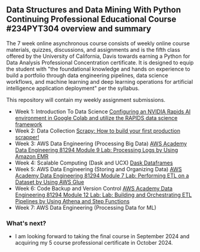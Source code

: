 

## Data Structures and Data Mining With Python Continuing Professional Educational Course #234PYT304 overview and summary
The 7 week online asynchronous course consists of weekly online course materials, quizzes, discussions, and assignments and is the fifth class offered by the University of California, Davis towards earning a Python for Data Analysis Professional Concentration certificate. It is designed to equip the student with "the foundational knowledge and hands
on experience to build a portfolio through data engineering pipelines, data science workflows, and
machine learning and deep learning operations for artificial intelligence application deployment" per the syllabus. 

This repository will contain my weekly assignment submissions.
- Week 1: Introduction To Data Science [Configuring an NVIDIA Rapids AI environment in Google Colab and utilize the RAPIDS data science framework](Assignments/Module_1_Assignment.ipynb "Week 1 Notebook file")
- Week 2: Data Collection [Scrapy: How to build your first production scrapper!](Assignments/chocolatespider.py "Week 2 spider.py file")
- Week 3: AWS Data Engineering (Processing Big Data) [AWS Academy Data Engineering 81294 Module 9 Lab: Processing Logs by Using Amazon EMR](Assignments/Module_3_Assignment.jpg "Week 3 Lab Grade screenshot")
- Week 4: Scalable Computing (Dask and UCX) [Dask Dataframes](Assignments/Module_4_Assignment.ipynb "Week 4 Notebook file")
- Week 5: AWS Data Engineering (Storing and Organizing Data) [AWS Academy Data Engineering 81294 Module 7 Lab: Performing ETL on a Dataset by Using AWS Glue](Assignments/Module_5_Assignment.jpg "Week 5 Lab Grade screenshot")
- Week 6: Code Backup and Version Control [AWS Academy Data Engineering 81294 Module 12 Lab: Lab: Building and Orchestrating ETL Pipelines by Using Athena and Step Functions](Assignments/Module_6_Assignment.jpg "Week 6 Lab Grade screenshot")
- Week 7: AWS Data Engineering (Processing Data for ML)


### What's next?

- I am looking forward to taking the final course in September 2024 and acquiring my 5 course professional certificate in October 2024.
